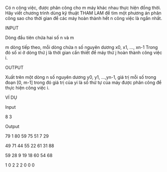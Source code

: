 Có n công việc, được phân công cho m máy khác nhau thực hiện đồng thời. Hãy viết chương trình dùng kỹ thuật THAM LAM  để  tìm một phương án phân công sao cho thời gian để các máy hoàn thành hết n công việc là ngắn nhất.

INPUT

Dòng đầu tiên chứa hai số n và m

m dòng tiếp theo, mỗi dòng chứa n số nguyên dương x0, x1, …, xn-1 Trong đó số xi ở dòng thứ j là thời gian cần thiết để máy thứ j hoàn thành công việc i.

OUTPUT

Xuất trên một dòng n số nguyên dương y0, y1, …,yn-1, giá trị mỗi số trong đoạn [0, m-1] trong đó giá trị của yi là số thứ tự của máy được phân công để thực hiện công việc i.

VÍ DỤ

Input

8 3

Output



79 1 80 59 75 51 7 29

49 71 44 55 22 61 31 88

59 28 9 19 18 60 54 68

1 0 2 2 2 0 0 0